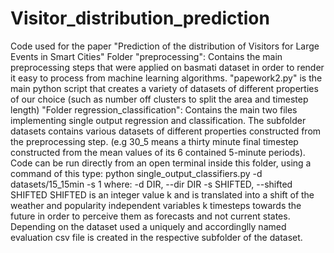 # Visitor_distribution_prediction
Code used for the paper "Prediction of the distribution of Visitors for Large Events in Smart Cities"
Folder "preprocessing": Contains the main preprocessing steps that were applied on basmati dataset in order to render it easy to process from machine learning algorithms. "papework2.py" is the main python script that creates a variety of datasets of different properties of our choice (such as number off clusters to split the area and timestep length)
"Folder regression_classification": Contains the main two files implementing single output regression and classification. The subfolder datasets contains various datasets of different properties constructed from the preprocessing step. (e.g 30_5 means a thirty minute final timestep constructed from the mean values of its 6 contained 5-minute periods). Code can be run  directly from an open terminal inside this folder, using a command of this type:
python single_output_classifiers.py  -d datasets/15_15min -s 1
where:
-d DIR, --dir DIR
-s SHIFTED, --shifted SHIFTED
SHIFTED is an integer value k and is translated into a shift of the weather and popularity independent variables k timesteps towards the future in order to perceive them as forecasts and not current states.
Depending on the dataset used a uniquely and accordinglly named evaluation csv file is created in the respective subfolder of the dataset. 
